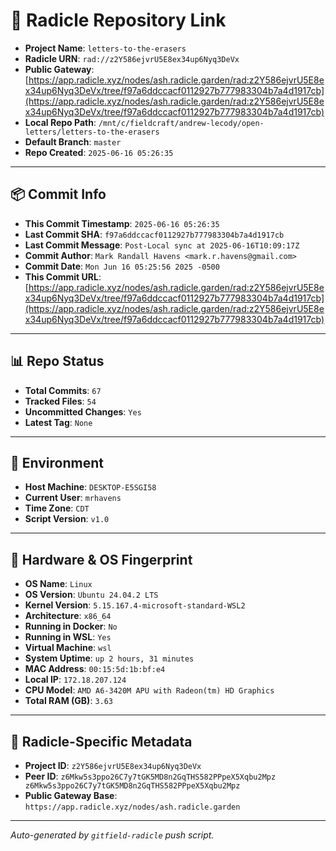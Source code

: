 # 🔗 Radicle Repository Link

- **Project Name**: `letters-to-the-erasers`
- **Radicle URN**: `rad://z2Y586ejvrU5E8ex34up6Nyq3DeVx`
- **Public Gateway**: [https://app.radicle.xyz/nodes/ash.radicle.garden/rad:z2Y586ejvrU5E8ex34up6Nyq3DeVx/tree/f97a6ddccacf0112927b777983304b7a4d1917cb](https://app.radicle.xyz/nodes/ash.radicle.garden/rad:z2Y586ejvrU5E8ex34up6Nyq3DeVx/tree/f97a6ddccacf0112927b777983304b7a4d1917cb)
- **Local Repo Path**: `/mnt/c/fieldcraft/andrew-lecody/open-letters/letters-to-the-erasers`
- **Default Branch**: `master`
- **Repo Created**: `2025-06-16 05:26:35`

---

## 📦 Commit Info

- **This Commit Timestamp**: `2025-06-16 05:26:35`
- **Last Commit SHA**: `f97a6ddccacf0112927b777983304b7a4d1917cb`
- **Last Commit Message**: `Post-Local sync at 2025-06-16T10:09:17Z`
- **Commit Author**: `Mark Randall Havens <mark.r.havens@gmail.com>`
- **Commit Date**: `Mon Jun 16 05:25:56 2025 -0500`
- **This Commit URL**: [https://app.radicle.xyz/nodes/ash.radicle.garden/rad:z2Y586ejvrU5E8ex34up6Nyq3DeVx/tree/f97a6ddccacf0112927b777983304b7a4d1917cb](https://app.radicle.xyz/nodes/ash.radicle.garden/rad:z2Y586ejvrU5E8ex34up6Nyq3DeVx/tree/f97a6ddccacf0112927b777983304b7a4d1917cb)

---

## 📊 Repo Status

- **Total Commits**: `67`
- **Tracked Files**: `54`
- **Uncommitted Changes**: `Yes`
- **Latest Tag**: `None`

---

## 🧭 Environment

- **Host Machine**: `DESKTOP-E5SGI58`
- **Current User**: `mrhavens`
- **Time Zone**: `CDT`
- **Script Version**: `v1.0`

---

## 🧬 Hardware & OS Fingerprint

- **OS Name**: `Linux`
- **OS Version**: `Ubuntu 24.04.2 LTS`
- **Kernel Version**: `5.15.167.4-microsoft-standard-WSL2`
- **Architecture**: `x86_64`
- **Running in Docker**: `No`
- **Running in WSL**: `Yes`
- **Virtual Machine**: `wsl`
- **System Uptime**: `up 2 hours, 31 minutes`
- **MAC Address**: `00:15:5d:1b:bf:e4`
- **Local IP**: `172.18.207.124`
- **CPU Model**: `AMD A6-3420M APU with Radeon(tm) HD Graphics`
- **Total RAM (GB)**: `3.63`

---

## 🌱 Radicle-Specific Metadata

- **Project ID**: `z2Y586ejvrU5E8ex34up6Nyq3DeVx`
- **Peer ID**: `z6Mkw5s3ppo26C7y7tGK5MD8n2GqTHS582PPpeX5Xqbu2Mpz
z6Mkw5s3ppo26C7y7tGK5MD8n2GqTHS582PPpeX5Xqbu2Mpz`
- **Public Gateway Base**: `https://app.radicle.xyz/nodes/ash.radicle.garden`

---

_Auto-generated by `gitfield-radicle` push script._
